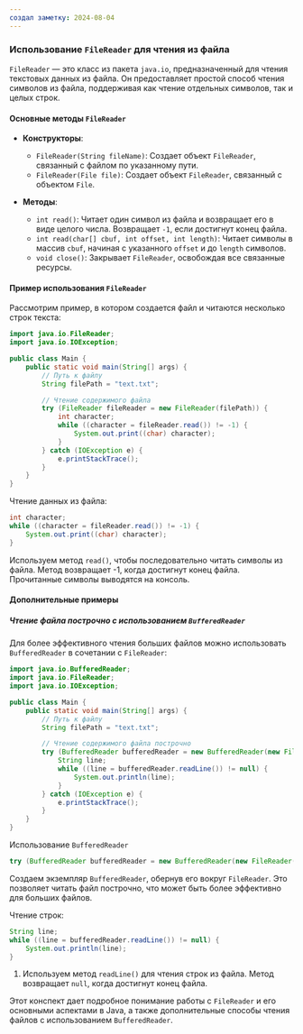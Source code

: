 ```yaml
---
создал заметку: 2024-08-04
---
```

 ### Использование `FileReader` для чтения из файла

`FileReader` — это класс из пакета `java.io`, предназначенный для чтения текстовых данных из файла. Он предоставляет простой способ чтения символов из файла, поддерживая как чтение отдельных символов, так и целых строк.

#### Основные методы `FileReader`

- **Конструкторы**:
    
    - `FileReader(String fileName)`: Создает объект `FileReader`, связанный с файлом по указанному пути.
    - `FileReader(File file)`: Создает объект `FileReader`, связанный с объектом `File`.
- **Методы**:
    
    - `int read()`: Читает один символ из файла и возвращает его в виде целого числа. Возвращает `-1`, если достигнут конец файла.
    - `int read(char[] cbuf, int offset, int length)`: Читает символы в массив `cbuf`, начиная с указанного `offset` и до `length` символов.
    - `void close()`: Закрывает `FileReader`, освобождая все связанные ресурсы.

#### Пример использования `FileReader`

Рассмотрим пример, в котором создается файл и читаются несколько строк текста:

```java
import java.io.FileReader;
import java.io.IOException;

public class Main {
    public static void main(String[] args) {
        // Путь к файлу
        String filePath = "text.txt";

        // Чтение содержимого файла
        try (FileReader fileReader = new FileReader(filePath)) {
            int character;
            while ((character = fileReader.read()) != -1) {
                System.out.print((char) character);
            }
        } catch (IOException e) {
            e.printStackTrace();
        }
    }
}
```

Чтение данных из файла:
```java
int character;
while ((character = fileReader.read()) != -1) {
    System.out.print((char) character);
}
```

Используем метод `read()`, чтобы последовательно читать символы из файла. Метод возвращает -1, когда достигнут конец файла. Прочитанные символы выводятся на консоль.


#### Дополнительные примеры

##### Чтение файла построчно с использованием `BufferedReader`

Для более эффективного чтения больших файлов можно использовать `BufferedReader` в сочетании с `FileReader`:

```java
import java.io.BufferedReader;
import java.io.FileReader;
import java.io.IOException;

public class Main {
    public static void main(String[] args) {
        // Путь к файлу
        String filePath = "text.txt";

        // Чтение содержимого файла построчно
        try (BufferedReader bufferedReader = new BufferedReader(new FileReader(filePath))) {
            String line;
            while ((line = bufferedReader.readLine()) != null) {
                System.out.println(line);
            }
        } catch (IOException e) {
            e.printStackTrace();
        }
    }
}
```

Использование `BufferedReader`

```java
try (BufferedReader bufferedReader = new BufferedReader(new FileReader(filePath))) {
```

Создаем экземпляр `BufferedReader`, обернув его вокруг `FileReader`. Это позволяет читать файл построчно, что может быть более эффективно для больших файлов.

Чтение строк:
```java
String line;
while ((line = bufferedReader.readLine()) != null) {
    System.out.println(line);
}
```

1. Используем метод `readLine()` для чтения строк из файла. Метод возвращает `null`, когда достигнут конец файла.    

Этот конспект дает подробное понимание работы с `FileReader` и его основными аспектами в Java, а также дополнительные способы чтения файлов с использованием `BufferedReader`.